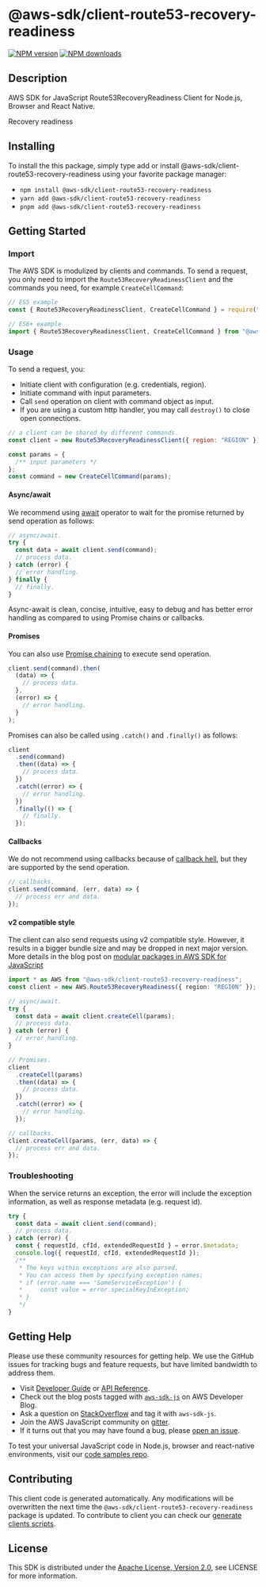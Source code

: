 # @aws-sdk/client-route53-recovery-readiness

[![NPM version](https://img.shields.io/npm/v/@aws-sdk/client-route53-recovery-readiness/latest.svg)](https://www.npmjs.com/package/@aws-sdk/client-route53-recovery-readiness)
[![NPM downloads](https://img.shields.io/npm/dm/@aws-sdk/client-route53-recovery-readiness.svg)](https://www.npmjs.com/package/@aws-sdk/client-route53-recovery-readiness)

## Description

AWS SDK for JavaScript Route53RecoveryReadiness Client for Node.js, Browser and React Native.

<p>Recovery readiness</p>

## Installing

To install the this package, simply type add or install @aws-sdk/client-route53-recovery-readiness
using your favorite package manager:

- `npm install @aws-sdk/client-route53-recovery-readiness`
- `yarn add @aws-sdk/client-route53-recovery-readiness`
- `pnpm add @aws-sdk/client-route53-recovery-readiness`

## Getting Started

### Import

The AWS SDK is modulized by clients and commands.
To send a request, you only need to import the `Route53RecoveryReadinessClient` and
the commands you need, for example `CreateCellCommand`:

```js
// ES5 example
const { Route53RecoveryReadinessClient, CreateCellCommand } = require("@aws-sdk/client-route53-recovery-readiness");
```

```ts
// ES6+ example
import { Route53RecoveryReadinessClient, CreateCellCommand } from "@aws-sdk/client-route53-recovery-readiness";
```

### Usage

To send a request, you:

- Initiate client with configuration (e.g. credentials, region).
- Initiate command with input parameters.
- Call `send` operation on client with command object as input.
- If you are using a custom http handler, you may call `destroy()` to close open connections.

```js
// a client can be shared by different commands.
const client = new Route53RecoveryReadinessClient({ region: "REGION" });

const params = {
  /** input parameters */
};
const command = new CreateCellCommand(params);
```

#### Async/await

We recommend using [await](https://developer.mozilla.org/en-US/docs/Web/JavaScript/Reference/Operators/await)
operator to wait for the promise returned by send operation as follows:

```js
// async/await.
try {
  const data = await client.send(command);
  // process data.
} catch (error) {
  // error handling.
} finally {
  // finally.
}
```

Async-await is clean, concise, intuitive, easy to debug and has better error handling
as compared to using Promise chains or callbacks.

#### Promises

You can also use [Promise chaining](https://developer.mozilla.org/en-US/docs/Web/JavaScript/Guide/Using_promises#chaining)
to execute send operation.

```js
client.send(command).then(
  (data) => {
    // process data.
  },
  (error) => {
    // error handling.
  }
);
```

Promises can also be called using `.catch()` and `.finally()` as follows:

```js
client
  .send(command)
  .then((data) => {
    // process data.
  })
  .catch((error) => {
    // error handling.
  })
  .finally(() => {
    // finally.
  });
```

#### Callbacks

We do not recommend using callbacks because of [callback hell](http://callbackhell.com/),
but they are supported by the send operation.

```js
// callbacks.
client.send(command, (err, data) => {
  // process err and data.
});
```

#### v2 compatible style

The client can also send requests using v2 compatible style.
However, it results in a bigger bundle size and may be dropped in next major version. More details in the blog post
on [modular packages in AWS SDK for JavaScript](https://aws.amazon.com/blogs/developer/modular-packages-in-aws-sdk-for-javascript/)

```ts
import * as AWS from "@aws-sdk/client-route53-recovery-readiness";
const client = new AWS.Route53RecoveryReadiness({ region: "REGION" });

// async/await.
try {
  const data = await client.createCell(params);
  // process data.
} catch (error) {
  // error handling.
}

// Promises.
client
  .createCell(params)
  .then((data) => {
    // process data.
  })
  .catch((error) => {
    // error handling.
  });

// callbacks.
client.createCell(params, (err, data) => {
  // process err and data.
});
```

### Troubleshooting

When the service returns an exception, the error will include the exception information,
as well as response metadata (e.g. request id).

```js
try {
  const data = await client.send(command);
  // process data.
} catch (error) {
  const { requestId, cfId, extendedRequestId } = error.$metadata;
  console.log({ requestId, cfId, extendedRequestId });
  /**
   * The keys within exceptions are also parsed.
   * You can access them by specifying exception names:
   * if (error.name === 'SomeServiceException') {
   *     const value = error.specialKeyInException;
   * }
   */
}
```

## Getting Help

Please use these community resources for getting help.
We use the GitHub issues for tracking bugs and feature requests, but have limited bandwidth to address them.

- Visit [Developer Guide](https://docs.aws.amazon.com/sdk-for-javascript/v3/developer-guide/welcome.html)
  or [API Reference](https://docs.aws.amazon.com/AWSJavaScriptSDK/v3/latest/index.html).
- Check out the blog posts tagged with [`aws-sdk-js`](https://aws.amazon.com/blogs/developer/tag/aws-sdk-js/)
  on AWS Developer Blog.
- Ask a question on [StackOverflow](https://stackoverflow.com/questions/tagged/aws-sdk-js) and tag it with `aws-sdk-js`.
- Join the AWS JavaScript community on [gitter](https://gitter.im/aws/aws-sdk-js-v3).
- If it turns out that you may have found a bug, please [open an issue](https://github.com/aws/aws-sdk-js-v3/issues/new/choose).

To test your universal JavaScript code in Node.js, browser and react-native environments,
visit our [code samples repo](https://github.com/aws-samples/aws-sdk-js-tests).

## Contributing

This client code is generated automatically. Any modifications will be overwritten the next time the `@aws-sdk/client-route53-recovery-readiness` package is updated.
To contribute to client you can check our [generate clients scripts](https://github.com/aws/aws-sdk-js-v3/tree/main/scripts/generate-clients).

## License

This SDK is distributed under the
[Apache License, Version 2.0](http://www.apache.org/licenses/LICENSE-2.0),
see LICENSE for more information.
